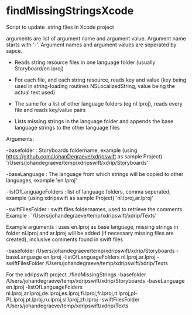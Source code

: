 # findMissingStringsXcode

Script to update .string files in Xcode project


arguments are list of argument name and argument value. Argument name starts with '-'. Argument names and argument values are seperated by sapce.
- Reads string resource files in one language folder (usually Storyboard/en.lproj)

- For each file, and each string resource, reads key and value (key being used in string-loading routines NSLocalizedString, value being the actual text used)

- The same for a list of other language folders (eg nl.lproj), reads every file and reads key/value pairs

- Lists missing strings in the language folder and appends the base language strings to the other language files


Arguments:

  -basefolder : Storyboards foldername, example (using https://github.com/JohanDegraeve/xdripswift as sample Project) '/Users/johandegraeve/temp/xdripswift/xdrip/Storyboards'

  -baseLanguage : The language from which strings will be copied to other languages, example 'en.lproj'

  -listOfLanguageFolders : list of language folders, comma seperated, example (using xdripswift as sample Project) 'nl.lproj,ar.lproj'

  -swiftFilesFolder : swift files foldernames, used to retrieve the comments. Example : '/Users/johandegraeve/temp/xdripswift/xdrip/Texts'



Example arguments : uses en.lproj as base language, missing strings in folder nl.lproj and ar.lproj will be added (if necessary missing files are created), inclusive comments found in swift files

   -basefolder /Users/johandegraeve/temp/xdripswift/xdrip/Storyboards -baseLanguage en.lproj -listOfLanguageFolders nl.lproj,ar.lproj -swiftFilesFolder /Users/johandegraeve/temp/xdripswift/xdrip/Texts
   
   
For the xdripswift project
./findMissingStrings -basefolder /Users/johandegraeve/temp/xdripswift/xdrip/Storyboards -baseLanguage en.lproj -listOfLanguageFolders nl.lproj,ar.lproj,de.lproj,es.lproj,fi.lproj,fr.lproj,it.lproj,pl-PL.lproj,pt.lproj,ru.lproj,sl.lproj,zh.lproj -swiftFilesFolder /Users/johandegraeve/temp/xdripswift/xdrip/Texts

